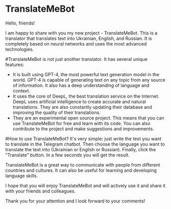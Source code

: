 # TranslateMeBot
Hello, friends!

I am happy to share with you my new project - TranslateMeBot. This is a translator that translates text into Ukrainian, English, and Russian. It is completely based on neural networks and uses the most advanced technologies.

#TranslateMeBot is not just another translator. It has several unique features:

- It is built using GPT-4, the most powerful text generation model in the world. GPT-4 is capable of generating text on any topic from any source of information. It also has a deep understanding of language and context.
- It uses the core of DeepL, the best translation service on the Internet. DeepL uses artificial intelligence to create accurate and natural translations. They are also constantly updating their database and improving the quality of their translations.
- They are an experimental open source project. This means that you can use TranslateMeBot for free and learn with its code. You can also contribute to the project and make suggestions and improvements.

#How to use TranslateMeBot? 
It's very simple: just write the text you want to translate in the Telegram chatbot. Then choose the language you want to translate the text into (Ukrainian or English or Russian). Finally, click the "Translate" button. In a few seconds you will get the result.

TranslateMeBot is a great way to communicate with people from different countries and cultures. It can also be useful for learning and developing language skills.

I hope that you will enjoy TranslateMeBot and will actively use it and share it with your friends and colleagues.

Thank you for your attention and I look forward to your comments!
